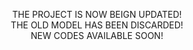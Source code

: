 <p align="center">
	THE PROJECT IS NOW BEIGN UPDATED!
	</br>
	THE OLD MODEL HAS BEEN DISCARDED!
	</br>
	NEW CODES AVAILABLE SOON!
</p>